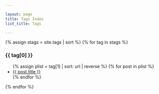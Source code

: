 ```yaml
---

layout: page
title: Tags Index
list_title: Tags

---
```


<style>
h3.tag > a {
	color: inherit; /* no specific color */
	text-decoration: none; /* no underline */
}
</style>
{% assign stags = site.tags | sort %}
{% for tag in stags %}
  <h3 class="tag" id="{{ tag[0] | url_encode }}">
     {{ tag[0] }}
  </h3>
  <ul>
    {% assign plist = tag[1] | sort: url | reverse %}
    {% for post in plist %}
      <li><a href="{{ site.baseurl }}{{ post.url }}">{{ post.title }}</a></li>
    {% endfor %}
  </ul>
{% endfor %}

